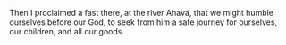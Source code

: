 Then I proclaimed a fast there, at the river Ahava, that we might humble ourselves before our God, to seek from him a safe journey for ourselves, our children, and all our goods.
